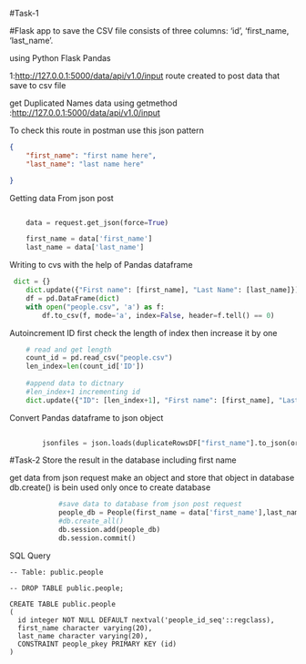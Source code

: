 #Task-1

#Flask app to save the CSV file consists of three columns: ‘id’, ‘first_name, ‘last_name’.

using Python Flask Pandas

1:http://127.0.0.1:5000/data/api/v1.0/input
 route created to post data that save to csv file

get Duplicated Names data using getmethod 
:http://127.0.0.1:5000/data/api/v1.0/input

To check this route in postman use this json pattern 
````json
{
	"first_name": "first name here",
	"last_name": "last name here"

}
````

Getting data From json post 
```python

    data = request.get_json(force=True)

    first_name = data['first_name']
    last_name = data['last_name']


```


Writing to cvs with the help of Pandas dataframe 

```python
 dict = {}
    dict.update({"First name": [first_name], "Last Name": [last_name]})
    df = pd.DataFrame(dict)
    with open("people.csv", 'a') as f:
        df.to_csv(f, mode='a', index=False, header=f.tell() == 0)
```


Autoincrement ID first check the length of index then increase it by one
```python
    # read and get length
    count_id = pd.read_csv("people.csv")
    len_index=len(count_id['ID'])
    
    #append data to dictnary
    #len_index+1 incrementing id
    dict.update({"ID": [len_index+1], "First name": [first_name], "Last Name": [last_name]})

```


Convert Pandas dataframe to json object 
```python
    
        jsonfiles = json.loads(duplicateRowsDF["first_name"].to_json(orient='records'))
```

#Task-2
Store the result in the database including first name

get data from json request make an object and store that object in database
db.create() is bein used only once to create database 
```python
            #save data to database from json post request
            people_db = People(first_name = data['first_name'],last_name = data['last_name'])
            #db.create_all()
            db.session.add(people_db)
            db.session.commit()
```


SQL Query 

```
-- Table: public.people

-- DROP TABLE public.people;

CREATE TABLE public.people
(
  id integer NOT NULL DEFAULT nextval('people_id_seq'::regclass),
  first_name character varying(20),
  last_name character varying(20),
  CONSTRAINT people_pkey PRIMARY KEY (id)
)
```